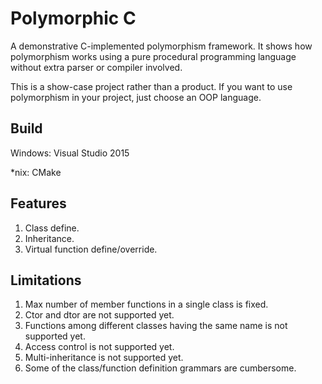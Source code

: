 # Polymorphic C


A demonstrative C-implemented polymorphism framework. It shows how polymorphism works using a pure procedural programming language without extra parser or compiler involved.

This is a show-case project rather than a product. If you want to use polymorphism in your project, just choose an OOP language.

## Build

Windows: Visual Studio 2015

*nix: CMake

## Features

1. Class define.
2. Inheritance.
2. Virtual function define/override.

## Limitations

1. Max number of member functions in a single class is fixed.
2. Ctor and dtor are not supported yet.
3. Functions among different classes having the same name is not supported yet.
4. Access control is not supported yet.
4. Multi-inheritance is not supported yet.
4. Some of the class/function definition grammars are cumbersome.
